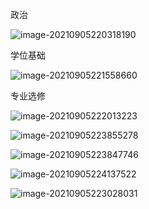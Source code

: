 政治

![image-20210905220318190](C:\Users\GY\AppData\Roaming\Typora\typora-user-images\image-20210905220318190.png)

学位基础

![image-20210905221558660](C:\Users\GY\AppData\Roaming\Typora\typora-user-images\image-20210905221558660.png)

专业选修

![image-20210905222013223](C:\Users\GY\AppData\Roaming\Typora\typora-user-images\image-20210905222013223.png)

![image-20210905223855278](C:\Users\GY\AppData\Roaming\Typora\typora-user-images\image-20210905223855278.png)

![image-20210905223847746](C:\Users\GY\AppData\Roaming\Typora\typora-user-images\image-20210905223847746.png)

![image-20210905224137522](C:\Users\GY\AppData\Roaming\Typora\typora-user-images\image-20210905224137522.png)

![image-20210905223028031](C:\Users\GY\AppData\Roaming\Typora\typora-user-images\image-20210905223028031.png)



